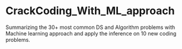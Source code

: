 # CrackCoding_With_ML_approach
Summarizing the 30+ most common DS and Algorithm problems with Machine learning approach and apply the inference on 10 new coding problems. 
